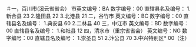 ＃一，百川市(溪云省省会）
市英文编号：BA
数字编号：00
直辖县名及编号：
1.新合县 23
2.隆田县 22
3.北港县 21
二，谷竹市
英文编号：BC
数字编号：00
直辖县名及编号：
1.典安县 60
2.二林县 40
三，中江市
英文编号：BD
数字编号：00
直辖县名及编号：
1.和社县 12
四，清水市（重宗省省会）
英文编号：NG
数字编号：00
直辖县名及编号：
1.崇圣县 51
2.汴公县 70
3.中兴特别区* 00（注）
